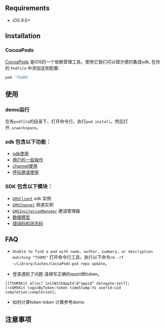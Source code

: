 ## Requirements

- iOS 9.0+

## Installation

### CocoaPods

[CocoaPods](https://cocoapods.org) 是iOS的一个依赖管理工具。使用它我们可以很方便的集成sdk, 在你的 `Podfile` 中添加这些配置:

```ruby
pod 'TSGMS'
```

## 使用
### demo运行
在有`podfile`的目录下，打开命令行，执行`pod install`。然后打开`.xcworkspace`。

### sdk 包含以下功能：
- [sdk使用](./docs/feature-sdk.md) 
- [用户的一些操作](./docs/feature-user.md) 
- [channel使用](./docs/feature-channel.md) 
- [呼叫邀请使用](./docs/feature-invitation.md) 

### SDK 包含以下模块：
- [`GMSClient`](./docs/TSGMSKit.md) sdk 实例
- [`GMSChannel`](./docs/TSGMSChannel.md) 频道实例
- [`GMSInvitationManager`](./docs/TSGMSInvitationKit.md) 邀请管理器
- [数据模型](./docs/TSGMSModel.md) 
- [错误码和状态码](./docs/TSGMSEnum.md)

## FAQ
- `Unable to find a pod with name, author, summary, or description matching "TSGMS"`
打开命令行工具，执行以下命令`rm -rf ~/Library/Caches/CocoaPods` `pod repo update`。

- 登录遇到了问题
请填写正确的appid和token。
```objc
[[TSGMSKit alloc] initWithAppId:@"appid" delegate:self];
[rzGMSKit loginByToken:token timeStamp:ts userId:uid completion:completion];
```

- 如何计算token
token 计算参考demo

## 注意事项


